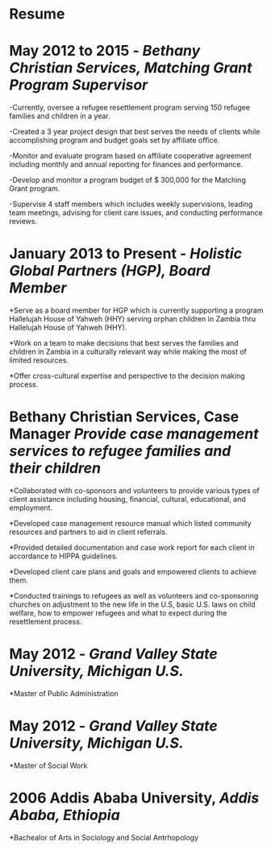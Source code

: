 # Resume
# May 2012 to 2015 - _Bethany Christian Services, Matching Grant Program Supervisor_
-Currently, oversee a refugee resettlement program serving 150 refugee families and children in a year.

-Created a 3 year project design that best serves the needs of clients while accomplishing program and budget goals set by affiliate office.

-Monitor and evaluate program based on affiliate cooperative agreement including monthly and annual reporting for finances and performance.

-Develop and monitor a program budget of $ 300,000 for the Matching Grant program.

-Supervise 4 staff members which includes weekly supervisions, leading team meetings, advising for client care issues, and conducting performance reviews.

# January 2013 to Present - _Holistic Global Partners (HGP), Board Member_
*Serve as a board member for HGP which is currently supporting a program Hallelujah House of Yahweh (HHY) serving orphan children in Zambia thru Hallelujah House of Yahweh (HHY).

*Work on a team to make decisions that best serves the families and children in Zambia in a culturally relevant way while making the most of limited resources.

*Offer cross-cultural expertise and perspective to the decision making process.

# Bethany Christian Services, Case Manager	_Provide case management services to refugee families and their children_ 
*Collaborated with co-sponsors and volunteers to provide various types of client assistance including housing, financial, cultural, educational, and employment. 

*Developed case management resource manual which listed community resources and partners to aid in client referrals. 

*Provided detailed documentation and case work report for each client in accordance to HIPPA guidelines.

*Developed client care plans and goals and empowered clients to achieve them.  

*Conducted trainings to refugees as well as volunteers and co-sponsoring churches on adjustment to the new life in the U.S, basic U.S. laws on child welfare, how to empower refugees and what to expect during the resettlement process.

# May 2012 - _Grand Valley State University, Michigan U.S._

*Master of Public Administration
# May 2012 - _Grand Valley State University, Michigan U.S._

*Master of Social Work
# 2006 Addis Ababa University, _Addis Ababa, Ethiopia_

*Bachealor of Arts in Sociology and Social Antrhopology
